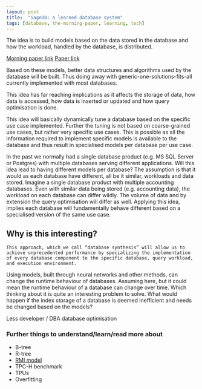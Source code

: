 ```yaml
---
layout: post
title:  "SageDB: a learned database system"
tags: [database, the-morning-paper, learning, tech]
---
```


The idea is to build models based on the data stored in the database and how the workload, handled by the database, is distributed.

[Morning paper link](https://blog.acolyer.org/2019/01/16/sagedb-a-learned-database-system/)
[Paper link](http://cidrdb.org/cidr2019/papers/p117-kraska-cidr19.pdf)

Based on these models, better data structures and algorithms used by the database will be built. Thus doing away with generic-one-solutions-fits-all currently implemented with most databases.

This idea has far reaching implications as it affects the storage of data, how data is accessed, how data is inserted or updated and how query optimisation is done. 

This idea will basically dynamically tune a database based on the specific use case implemented. Further the tuning is not based on coarse-grained use cases, but rather very specific use cases. This is possible as all the information required to implement specific models is available to the database and thus result in specialised models per database per use case.

In the past we normally had a single database product (e.g. MS SQL Server or Postgres) with multiple databases serving different applications. Will this idea lead to having different models per database? The assumption is that it would as each database have different, all be it similar, workloads and data stored. Imagine a single database product with multiple accounting databases. Even with similar data being stored (e.g. accounting data), the workload on each database can differ wildly. The volume of data and by extension the query optimisation will differ as well. Applying this idea, implies each database will fundamentally behave different based on a specialised version of the same use case.

## Why is this interesting?

`
This approach, which we call “database synthesis” will allow us to achieve unprecedented performance by specializing the implementation of every database component to the specific database, query workload, and execution environment.
`

Using models, built through neural networks and other methods, can change the runtime behaviour of databases. Assuming here, but it could mean the runtime behaviour of a database can change over time. Which thinking about it is quite an interesting problem to solve. What would happen if the index storage of a database is deemed inefficient and needs be changed based on the models?

Less developer / DBA database optimisation

### Further things to understand/learn/read more about

* B-tree
* R-tree
* [RMI model](https://blog.acolyer.org/2018/01/09/the-case-for-learned-index-structures-part-ii/)
* TPC-H benchmark
* TPUs
* Overfitting
